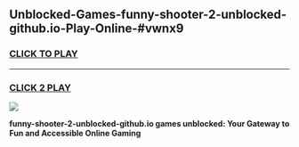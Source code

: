 
## Unblocked-Games-funny-shooter-2-unblocked-github.io-Play-Online-#vwnx9
<h3>
<a href="https://premium.freeplayer.one?title=funny-shooter-2-unblocked-github.io&ref=24F">CLICK TO PLAY</a></h3>
<hr>

<h3>
<a href="https://premium.freeplayer.one?title=funny-shooter-2-unblocked-github.io&ref=24F">CLICK 2 PLAY</a>
  
</h3>

<a href="https://premium.freeplayer.one?title=funny-shooter-2-unblocked-github.io&ref=24F/"><img src="https://clearcache.store/games.png"></a>


**funny-shooter-2-unblocked-github.io games unblocked: Your Gateway to Fun and Accessible Online Gaming**
